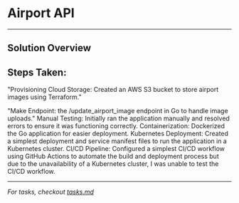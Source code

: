# Airport API

<!-- My thought process and decisions goes here -->
---
Solution Overview
--
Steps Taken:
-
"Provisioning Cloud Storage: Created an AWS S3 bucket to store airport images using Terraform."

"Make Endpoint: the /update_airport_image endpoint in Go to handle image uploads."
Manual Testing: Initially ran the application manually and resolved errors to ensure it was functioning correctly.
Containerization: Dockerized the Go application for easier deployment.
Kubernetes Deployment: Created a simplest deployment and service manifest files to run the application in a Kubernetes cluster.
CI/CD Pipeline: Configured a simplest CI/CD workflow using GitHub Actions to automate the build and deployment process but due to the unavailability of a Kubernetes cluster, I was unable to test the CI/CD workflow.

---
_For tasks, checkout [tasks.md](tasks.md)_
